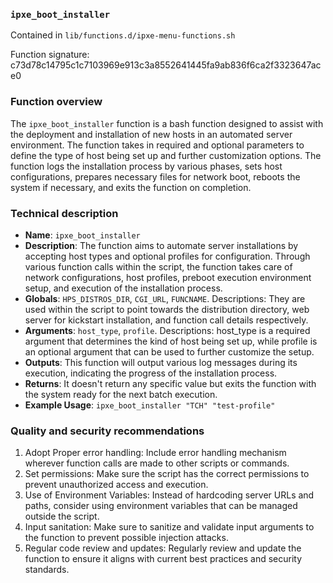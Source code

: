### `ipxe_boot_installer`

Contained in `lib/functions.d/ipxe-menu-functions.sh`

Function signature: c73d78c14795c1c7103969e913c3a8552641445fa9ab836f6ca2f3323647ace0

### Function overview
The `ipxe_boot_installer` function is a bash function designed to assist with the deployment and installation of new hosts in an automated server environment. The function takes in required and optional parameters to define the type of host being set up and further customization options. The function logs the installation process by various phases, sets host configurations, prepares necessary files for network boot, reboots the system if necessary, and exits the function on completion.


### Technical description
- **Name**: `ipxe_boot_installer`
- **Description**: The function aims to automate server installations by accepting host types and optional profiles for configuration. Through various function calls within the script, the function takes care of network configurations, host profiles, preboot execution environment setup, and execution of the installation process.
- **Globals**: `HPS_DISTROS_DIR`, `CGI_URL`, `FUNCNAME`. Descriptions: They are used within the script to point towards the distribution directory, web server for kickstart installation, and function call details respectively.
- **Arguments**: `host_type`, `profile`. Descriptions: host_type is a required argument that determines the kind of host being set up, while profile is an optional argument that can be used to further customize the setup.
- **Outputs**: This function will output various log messages during its execution, indicating the progress of the installation process.
- **Returns**: It doesn't return any specific value but exits the function with the system ready for the next batch execution.
- **Example Usage**: `ipxe_boot_installer "TCH" "test-profile"`

### Quality and security recommendations
1. Adopt Proper error handling: Include error handling mechanism wherever function calls are made to other scripts or commands.
2. Set permissions: Make sure the script has the correct permissions to prevent unauthorized access and execution.
3. Use of Environment Variables: Instead of hardcoding server URLs and paths, consider using environment variables that can be managed outside the script.
4. Input sanitation: Make sure to sanitize and validate input arguments to the function to prevent possible injection attacks.
5. Regular code review and updates: Regularly review and update the function to ensure it aligns with current best practices and security standards.

